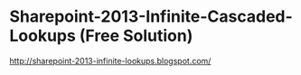 # Sharepoint-2013-Infinite-Cascaded-Lookups (Free Solution)

http://sharepoint-2013-infinite-lookups.blogspot.com/
